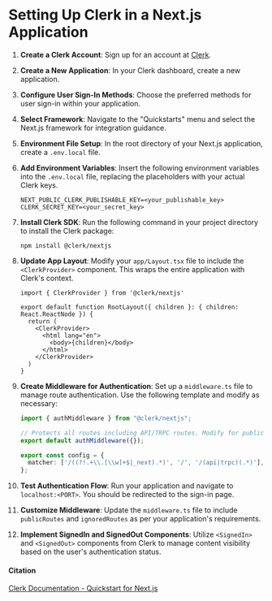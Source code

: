 # Setting Up Clerk in a Next.js Application

1. **Create a Clerk Account**: Sign up for an account at [Clerk](https://clerk.com/).

2. **Create a New Application**: In your Clerk dashboard, create a new application.

3. **Configure User Sign-In Methods**: Choose the preferred methods for user sign-in within your application.

4. **Select Framework**: Navigate to the "Quickstarts" menu and select the Next.js framework for integration guidance.

5. **Environment File Setup**: In the root directory of your Next.js application, create a `.env.local` file.

6. **Add Environment Variables**: Insert the following environment variables into the `.env.local` file, replacing the placeholders with your actual Clerk keys.
    ```
    NEXT_PUBLIC_CLERK_PUBLISHABLE_KEY=<your_publishable_key>
    CLERK_SECRET_KEY=<your_secret_key>
    ```

7. **Install Clerk SDK**: Run the following command in your project directory to install the Clerk package:
    ```
    npm install @clerk/nextjs
    ```

8. **Update App Layout**: Modify your `app/Layout.tsx` file to include the `<ClerkProvider>` component. This wraps the entire application with Clerk's context.
    ```tsx
    import { ClerkProvider } from '@clerk/nextjs'

    export default function RootLayout({ children }: { children: React.ReactNode }) {
      return (
        <ClerkProvider>
          <html lang="en">
            <body>{children}</body>
          </html>
        </ClerkProvider>
      )
    }
    ```

9. **Create Middleware for Authentication**: Set up a `middleware.ts` file to manage route authentication. Use the following template and modify as necessary:
    ```ts
    import { authMiddleware } from "@clerk/nextjs";
    
    // Protects all routes including API/TRPC routes. Modify for public routes.
    export default authMiddleware({});
    
    export const config = {
      matcher: ['/((?!.+\\.[\\w]+$|_next).*)', '/', '/(api|trpc)(.*)'],
    };
    ```

10. **Test Authentication Flow**: Run your application and navigate to `localhost:<PORT>`. You should be redirected to the sign-in page.

11. **Customize Middleware**: Update the `middleware.ts` file to include `publicRoutes` and `ignoredRoutes` as per your application's requirements.

12. **Implement SignedIn and SignedOut Components**: Utilize `<SignedIn>` and `<SignedOut>` components from Clerk to manage content visibility based on the user's authentication status.

#### Citation
[Clerk Documentation - Quickstart for Next.js](https://clerk.com/docs/quickstarts/nextjs)
